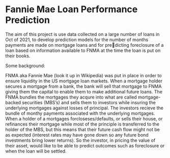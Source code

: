 # Fannie Mae Loan Performance Prediction
 
The aim of this project is use data collected on a large number of loans in Oct of 2021, to develop
prediction models for the number of months payments are made on mortgage loans and for predicting foreclosure of a loan based on information available to FNMA at the time the loan is put
on their books.

Some background:


FNMA aka Fannie Mae (look it up in Wikipedia) was put in place in order to ensure liquidity in
the US mortgage loan markets. When a mortgage holder secures a mortgage from a bank, the
bank will sell that mortgage to FNMA giving them the capital to enable them to make additional
future loans. The FNMA bundles the mortgages they acqure into what are called mortgage-backed
securities (MBS’s) and sells them to investors while insuring the underlying mortgages against losses
of principal. The investors recieve the bundle of monthy payments associated with the underlying
mortgages. When a holder of a mortgages forcloseses/defaults, or sells their house, or refinances
their mortgage while most of the principle is transferred to the holder of the MBS, but this means
that their future cash flow might not be as expected (interest rates may have gone down so any
future bond investments bring lower returns). So the investor, in pricing the value of their asset,
would like to be able to predict outcomes such as foreclosure or when the loan will be settled.
